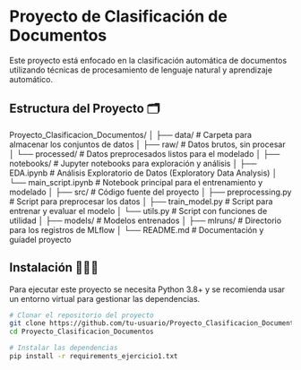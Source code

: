 # Proyecto de Clasificación de Documentos

Este proyecto está enfocado en la clasificación automática de documentos utilizando técnicas de procesamiento de lenguaje natural y aprendizaje automático.


## Estructura del Proyecto 🗂️

Proyecto_Clasificacion_Documentos/
│
├── data/                     # Carpeta para almacenar los conjuntos de datos
│   ├── raw/                  # Datos brutos, sin procesar
│   └── processed/            # Datos preprocesados listos para el modelado
│
├── notebooks/                # Jupyter notebooks para exploración y análisis
│   ├── EDA.ipynb             # Análisis Exploratorio de Datos (Exploratory Data Analysis)
│   └── main_script.ipynb     # Notebook principal para el entrenamiento y modelado
│
├── src/                      # Código fuente del proyecto
│   ├── preprocessing.py      # Script para preprocesar los datos
│   ├── train_model.py        # Script para entrenar y evaluar el modelo
│   └── utils.py              # Script con funciones de utilidad
│
├── models/                   # Modelos entrenados
│
├── mlruns/                   # Directorio para los registros de MLflow
│
└── README.md                 # Documentación y guíadel proyecto


## Instalación 👩🏼‍💻

Para ejecutar este proyecto se necesita Python 3.8+ y se recomienda usar un entorno virtual para gestionar las dependencias.

```bash
# Clonar el repositorio del proyecto
git clone https://github.com/tu-usuario/Proyecto_Clasificacion_Documentos.git
cd Proyecto_Clasificacion_Documentos

# Instalar las dependencias
pip install -r requirements_ejercicio1.txt
```